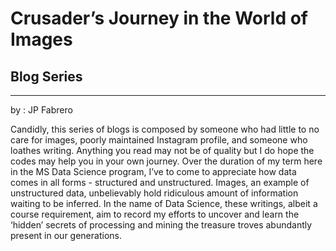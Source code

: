 # Crusader’s Journey in the World of Images
## Blog Series
***
by : JP Fabrero

Candidly, this series of blogs is composed by someone who had little to no care for images, poorly maintained Instagram profile, and someone who loathes writing. Anything you read may not be of quality but I do hope the codes may help you in your own journey. Over the duration of my term here in the MS Data Science program, I’ve to come to appreciate how data comes in all forms - structured and unstructured. Images, an example of unstructured data, unbelievably hold ridiculous amount of information waiting to be inferred. In the name of Data Science, these writings, albeit a course requirement, aim to record my efforts to uncover and learn the ‘hidden’ secrets of processing and mining the treasure troves abundantly present in our generations.
